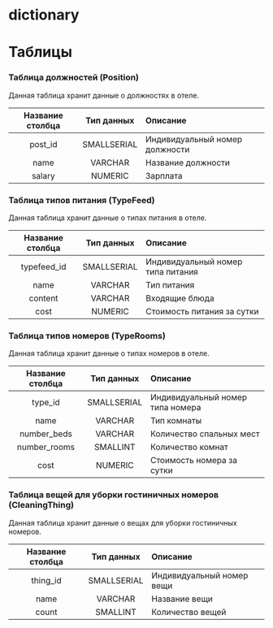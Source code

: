 # dictionary



# Таблицы
### Таблица должностей (Position)
Данная таблица хранит данные о должностях в отеле.

| Название столбца | Тип данных  | Описание                       |
|:----------------:|:-----------:|:-------------------------------|
|     post_id      | SMALLSERIAL | Индивидуальный номер должности |
|       name       |   VARCHAR   | Название должности             |
|      salary      |   NUMERIC   | Зарплата                       |

### Таблица типов питания (TypeFeed)
Данная таблица хранит данные о типах питания в отеле.  

| Название столбца | Тип данных  | Описание                          |
|:----------------:|:-----------:|:----------------------------------|
|   typefeed_id    | SMALLSERIAL | Индивидуальный номер типа питания |
|       name       |   VARCHAR   | Тип питания                       |
|     content      |   VARCHAR   | Входящие блюда                    |
|       cost       |   NUMERIC   | Стоимость питания за сутки        |

### Таблица типов номеров (TypeRooms)
Данная таблица хранит данные о типах номеров в отеле.  

| Название столбца | Тип данных  | Описание                         |
|:----------------:|:-----------:|:---------------------------------|
|     type_id      | SMALLSERIAL | Индивидуальный номер типа номера |
|       name       |   VARCHAR   | Тип комнаты                      |
|   number_beds    |   VARCHAR   | Количество спальных мест         |
|   number_rooms   |  SMALLINT   | Количество комнат                |
|       cost       |   NUMERIC   | Стоимость номера за сутки        |

### Таблица вещей для уборки гостиничных номеров (CleaningThing)
Данная таблица хранит данные о вещах для уборки гостиничных номеров.

| Название столбца | Тип данных  | Описание                  |
|:----------------:|:-----------:|:--------------------------|
|     thing_id     | SMALLSERIAL | Индивидуальный номер вещи |
|       name       |   VARCHAR   | Название вещи             |
|      count       |  SMALLINT   | Количество вещей          |